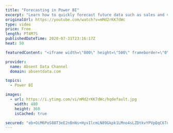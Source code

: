 ```yaml
---
title: "Forecasting in Power BI"
excerpt: "Learn how to quickly forecast future data such as sales and values with the analytics pane in Power BI."
originalUrl: https://youtube.com/watch?v=mMd2rKK7dWc
type: video
price: Free
length: PT4M7S
publishedDateTime: 2020-07-31T23:16:17Z
heat: 50

featuredContent: "<iframe width=\"800\" height=\"500\" frameborder=\"0\" src=\"https://www.youtube.com/embed/mMd2rKK7dWc\" allow=\"accelerometer; autoplay; encrypted-media; gyroscope; picture-in-picture\" allowfullscreen></iframe>"

provider:
  name: Absent Data Channel
  domain: absentdata.com

topics:
  - Power BI

images:
  - url: https://i.ytimg.com/vi/mMd2rKK7dWc/hqdefault.jpg
    width: 480
    height: 360
    isCached: true

secured: "eb+OiM6PoS88T3eE2nBnNs+HyvIlcmLN89Gkpk1LMno4sLZDtkvYPVpQqC6TnP/v8Pz44dMCGZpBbx0OYc4XiWtb3W+XPVplEoa1hsPc1ZcG9RKIkAHeg0Sc1TQ9s8pYw93n169fGZ+Q0gEHAMucTje3J1uGfLFTJRRJ6fZyHRAM/XcCTTb/E8608/oEcHTLbENgmVn2lF13HGFbu70Hig2Nb2bC3I4yUKOngua1IaStsQfTeQhKJnswrGwgtX+SgqF/066Jbr8hnplO6hhOwQeDwSvBI9z00T0WjgCAD+zod2Wma5Xc2K5BZFtDpPriD86q1NVXtnPSwiymOw8I6g6HZ69HCwaDc3pGO+YYPv+E1StNQC8IlxBrBlRALhHIsdiwdyWgiQ2M9kGlObDyNaYXD7AgxSvjnkNu9oyJTNQ=;EU0sUhJ6UNmzMh6yiUB7VQ=="
---
```


